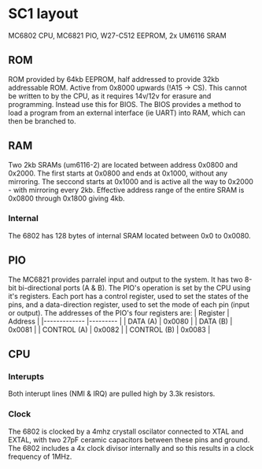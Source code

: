 # SC1 layout
MC6802 CPU, MC6821 PIO, W27-C512 EEPROM, 2x UM6116 SRAM
## ROM
ROM provided by 64kb EEPROM, half addressed to provide 32kb addressable ROM. Active from 0x8000 upwards (!A15 -> CS).
This cannot be written to by the CPU, as it requires 14v/12v for erasure and programming. Instead use this for BIOS.
The BIOS provides a method to load a program from an external interface (ie UART) into RAM, which can then be branched to.

## RAM
Two 2kb SRAMs (um6116-2) are located between address 0x0800 and 0x2000. The first starts at 0x0800 and ends at 0x1000, without
any mirroring. The seccond starts at 0x1000 and is active all the way to 0x2000 - with mirroring every 2kb. Effective address range of the entire SRAM is 0x0800 through 0x1800 giving 4kb. 
### Internal
The 6802 has 128 bytes of internal SRAM located between 0x0 to 0x0080. 

## PIO
The MC6821 provides parralel input and output to the system. It has two 8-bit bi-directional ports (A & B).
The PIO's operation is set by the CPU using it's registers. Each port has a control register, used to set the states 
of the pins, and a data-direction register, used to set the mode of each pin (input or output).
The addresses of the PIO's four registers are:
| Register    	| Address 	|
|-------------	|---------	|
| DATA (A)    	| 0x0080  	|
| DATA (B)    	| 0x0081  	|
| CONTROL (A) 	| 0x0082  	|
| CONTROL (B) 	| 0x0083  	|

## CPU
### Interupts
Both interupt lines (NMI & IRQ) are pulled high by 3.3k resistors. 
### Clock
The 6802 is clocked by a 4mhz crystall oscilator connected to XTAL and EXTAL, with two 27pF ceramic capacitors between these pins and ground. The 6802 includes a 4x clock divisor internally and so this results in a clock frequency of 1MHz. 
